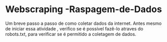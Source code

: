 # Webscraping -Raspagem-de-Dados
Um breve passo a passo de como coletar dados da internet. Antes mesmo de iniciar essa atividade , verifico se é possível fazê-lo atraves do robots.txt, para verificar 
se é permitido a coletagem de dados.
